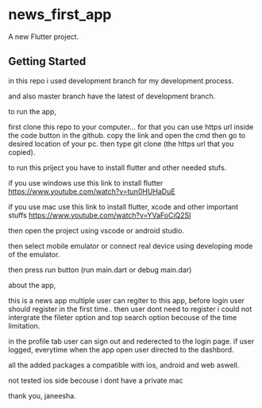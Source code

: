 # news_first_app

A new Flutter project.

## Getting Started

in this repo i used development branch for my development process. 

and also master branch have the latest of development branch.


to run the app,

first clone this repo to your computer... for that you can use https url inside the code button in the github.
copy the link and open the cmd then go to desired location of your pc.
then type git clone (the https url that you copied).


to run this priject you have to install flutter and other needed stufs. 

if you use windows use this link to install flutter https://www.youtube.com/watch?v=tun0HUHaDuE

if you use mac use this link to install flutter, xcode and other important stuffs https://www.youtube.com/watch?v=YVaFoCiQ2SI


then open the project using vscode or android studio.

then select mobile emulator or connect real device using developing mode of the emulator.

then press run button (run main.dart or debug main.dar)

about the app,

this is a news app
multiple user can regiter to this app,
before login user should register in the first time.. then user dont need to register
i could not intergrate the fileter option and top search option becouse of the time limitation.

in the profile tab user can sign out and rederected to the login page. 
if user logged, everytime when the app open user directed to the dashbord.

all the added packages a compatible with ios, android and web aswell.

not tested ios side becouse i dont have a private mac


thank you,
janeesha.



